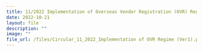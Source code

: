 ```yaml
---
title: 11/2022 Implementation of Overseas Vendor Registration (OVR) Regime
date: 2022-10-21
layout: file
description: ""
image: ""
file_url: /files/Circular_11_2022_Implementation of OVR Regime (Ver1).pdf
---
```


